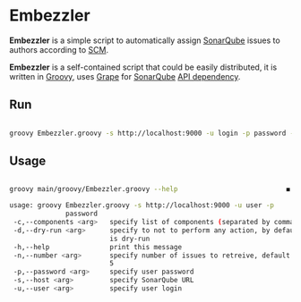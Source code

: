 Embezzler
==============

**Embezzler** is a simple script to automatically assign [SonarQube](http://www.sonarqube.org/) issues to authors according to [SCM](http://en.wikipedia.org/wiki/Software_configuration_management).

**Embezzler** is a self-contained script that could be easily distributed, it is written in [Groovy](http://groovy.codehaus.org/), uses [Grape](http://groovy.codehaus.org/Grape) for [SonarQube](http://www.sonarqube.org/) [API dependency](http://docs.codehaus.org/display/SONAR/Using+the+Web+Service+Java+client).

Run
--------

```bash

groovy Embezzler.groovy -s http://localhost:9000 -u login -p password -c 'project1,project2' -n 1 --dry-run false

```

Usage
-----

```bash

groovy main/groovy/Embezzler.groovy --help                           ◼

usage: groovy Embezzler.groovy -s http://localhost:9000 -u user -p
              password
 -c,--components <arg>   specify list of components (separated by comma)
 -d,--dry-run <arg>      specify to not to perform any action, by default
                         is dry-run
 -h,--help               print this message
 -n,--number <arg>       specify number of issues to retreive, default is
                         5
 -p,--password <arg>     specify user password
 -s,--host <arg>         specify SonarQube URL
 -u,--user <arg>         specify user login

```
